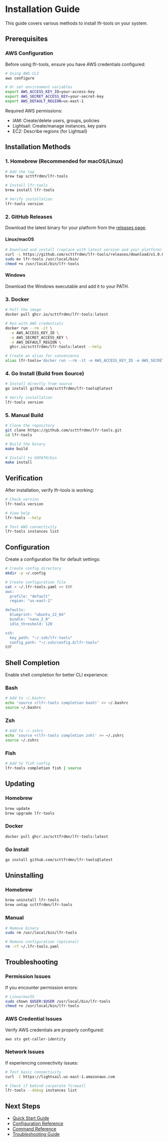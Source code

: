 # Installation Guide

This guide covers various methods to install lfr-tools on your system.

## Prerequisites

### AWS Configuration

Before using lfr-tools, ensure you have AWS credentials configured:

```bash
# Using AWS CLI
aws configure

# Or set environment variables
export AWS_ACCESS_KEY_ID=your-access-key
export AWS_SECRET_ACCESS_KEY=your-secret-key
export AWS_DEFAULT_REGION=us-east-1
```

Required AWS permissions:
- IAM: Create/delete users, groups, policies
- Lightsail: Create/manage instances, key pairs
- EC2: Describe regions (for Lightsail)

## Installation Methods

### 1. Homebrew (Recommended for macOS/Linux)

```bash
# Add the tap
brew tap scttfrdmn/lfr-tools

# Install lfr-tools
brew install lfr-tools

# Verify installation
lfr-tools version
```

### 2. GitHub Releases

Download the latest binary for your platform from the [releases page](https://github.com/scttfrdmn/lfr-tools/releases).

#### Linux/macOS

```bash
# Download and install (replace with latest version and your platform)
curl -L https://github.com/scttfrdmn/lfr-tools/releases/download/v1.0.0/lfr-tools_Linux_x86_64.tar.gz | tar xz
sudo mv lfr-tools /usr/local/bin/
chmod +x /usr/local/bin/lfr-tools
```

#### Windows

Download the Windows executable and add it to your PATH.

### 3. Docker

```bash
# Pull the image
docker pull ghcr.io/scttfrdmn/lfr-tools:latest

# Run with AWS credentials
docker run --rm -it \
  -e AWS_ACCESS_KEY_ID \
  -e AWS_SECRET_ACCESS_KEY \
  -e AWS_DEFAULT_REGION \
  ghcr.io/scttfrdmn/lfr-tools:latest --help

# Create an alias for convenience
alias lfr-tools='docker run --rm -it -e AWS_ACCESS_KEY_ID -e AWS_SECRET_ACCESS_KEY -e AWS_DEFAULT_REGION ghcr.io/scttfrdmn/lfr-tools:latest'
```

### 4. Go Install (Build from Source)

```bash
# Install directly from source
go install github.com/scttfrdmn/lfr-tools@latest

# Verify installation
lfr-tools version
```

### 5. Manual Build

```bash
# Clone the repository
git clone https://github.com/scttfrdmn/lfr-tools.git
cd lfr-tools

# Build the binary
make build

# Install to GOPATH/bin
make install
```

## Verification

After installation, verify lfr-tools is working:

```bash
# Check version
lfr-tools version

# View help
lfr-tools --help

# Test AWS connectivity
lfr-tools instances list
```

## Configuration

Create a configuration file for default settings:

```bash
# Create config directory
mkdir -p ~/.config

# Create configuration file
cat > ~/.lfr-tools.yaml << EOF
aws:
  profile: "default"
  region: "us-east-1"

defaults:
  blueprint: "ubuntu_22_04"
  bundle: "nano_2_0"
  idle_threshold: 120

ssh:
  key_path: "~/.ssh/lfr-tools"
  config_path: "~/.ssh/config.d/lfr-tools"
EOF
```

## Shell Completion

Enable shell completion for better CLI experience:

### Bash

```bash
# Add to ~/.bashrc
echo 'source <(lfr-tools completion bash)' >> ~/.bashrc
source ~/.bashrc
```

### Zsh

```bash
# Add to ~/.zshrc
echo 'source <(lfr-tools completion zsh)' >> ~/.zshrc
source ~/.zshrc
```

### Fish

```bash
# Add to fish config
lfr-tools completion fish | source
```

## Updating

### Homebrew

```bash
brew update
brew upgrade lfr-tools
```

### Docker

```bash
docker pull ghcr.io/scttfrdmn/lfr-tools:latest
```

### Go Install

```bash
go install github.com/scttfrdmn/lfr-tools@latest
```

## Uninstalling

### Homebrew

```bash
brew uninstall lfr-tools
brew untap scttfrdmn/lfr-tools
```

### Manual

```bash
# Remove binary
sudo rm /usr/local/bin/lfr-tools

# Remove configuration (optional)
rm -rf ~/.lfr-tools.yaml
```

## Troubleshooting

### Permission Issues

If you encounter permission errors:

```bash
# Linux/macOS
sudo chown $USER:$USER /usr/local/bin/lfr-tools
chmod +x /usr/local/bin/lfr-tools
```

### AWS Credential Issues

Verify AWS credentials are properly configured:

```bash
aws sts get-caller-identity
```

### Network Issues

If experiencing connectivity issues:

```bash
# Test basic connectivity
curl -I https://lightsail.us-east-1.amazonaws.com

# Check if behind corporate firewall
lfr-tools --debug instances list
```

## Next Steps

- [Quick Start Guide](../README.md#quick-start)
- [Configuration Reference](configuration.md)
- [Command Reference](commands.md)
- [Troubleshooting Guide](troubleshooting.md)